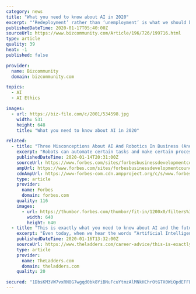 ```yaml
---
category: news
title: "What you need to know about AI in 2020"
excerpt: "‘Redeployment’ rather than ‘unemployment’ is what we should be thinking about. Debates over AI ethics will grow more fierce The spread of AI is commonly referred to as the newest industrial revolution. It has plenty of positive potential - for example, identifying images of missing children even as they age. But as AI continues to ..."
publishedDateTime: 2020-01-17T05:40:00Z
sourceUrl: https://www.bizcommunity.com/Article/196/726/199716.html
type: article
quality: 39
heat: -1
published: false

provider:
  name: Bizcommunity
  domain: bizcommunity.com

topics:
  - AI
  - AI Ethics

images:
  - url: https://biz-file.com/c/2001/534598.jpg
    width: 531
    height: 648
    title: "What you need to know about AI in 2020"

related:
  - title: "Three Misconceptions About AI And Robotics In Business (And What You Should Know)"
    excerpt: "Robots can automate certain tasks and make certain processes more efficient, but at the end of the day, they are machines with hardware that wears down eventually."
    publishedDateTime: 2020-01-14T20:31:00Z
    sourceUrl: https://www.forbes.com/sites/forbesbusinessdevelopmentcouncil/2020/01/14/three-misconceptions-about-ai-and-robotics-in-business-and-what-you-should-know/
    ampUrl: https://www.forbes.com/sites/forbesbusinessdevelopmentcouncil/2020/01/14/three-misconceptions-about-ai-and-robotics-in-business-and-what-you-should-know/amp/
    cdnAmpUrl: https://www-forbes-com.cdn.ampproject.org/c/s/www.forbes.com/sites/forbesbusinessdevelopmentcouncil/2020/01/14/three-misconceptions-about-ai-and-robotics-in-business-and-what-you-should-know/amp/
    type: article
    provider:
      name: Forbes
      domain: forbes.com
    quality: 116
    images:
      - url: https://thumbor.forbes.com/thumbor/fit-in/1200x0/filters%3Aformat%28jpg%29/https%3A%2F%2Fblogs-images.forbes.com%2Fforbesbusinessdevelopmentcouncil%2Ffiles%2F2020%2F01%2Fa-6-1.jpg
        width: 640
        height: 640
  - title: "This is exactly what you need to know about AI and the future of your job"
    excerpt: "Even today, when we hear the words “Artificial Intelligence”, our minds immediately conjure up visions of Hollywood ... It’s here in automated messages randomly calling our phones with offers. Driverless cars, drones delivering our packages, interactive advertising ………, the list is growing. So, we are not dealing with science ..."
    publishedDateTime: 2020-01-16T13:32:00Z
    sourceUrl: https://www.theladders.com/career-advice/this-is-exactly-what-you-need-to-know-about-ai-and-the-future-of-your-job
    type: article
    provider:
      name: TheLadders.com
      domain: theladders.com
    quality: 20

secured: "1DbsKM3VW7vxRN8G7wgqd0bk8YiBNuFcuYtmzAlMNkHChrOtGTX0WiOpdEFFEZzsDiRyNFLjAPTAa19ncvTaqZp7fH8Qqd8fVLjyPmn91V8UzA90m5ElhLQFu20AlgJACue7sKP1uRFWd8k+BLBhYLGUXdsbyHYpNHmWdaXQDp2V3JpiC/ZHNkv7kGe1owdH0UFkQNKwKiuFeKX5CU6GM+cZaaP37lVcCBNTfhYgjLyzTNZO3FSrVW4D6OD9CjDxa0d2eV59EjwHrglyqEeEPyKi2CTxM9jVFa/kr1f4EQ4JlTq94Q41PsUWoh90dwugNb54cdxonWraoGm+cUyEXUev1CmyikYfZb81WXC4/4Axa2uV1Wzbvtup8OudvDppFQv1aoqoeG3oaWlk4RSorq1m9JHerYc4KQwOWtXqtZ5PgfU+Qf+6wSB4dHppNwivp06AFxP9skQB012/enbjPQ==;8Oe12fXuuDa6JMgMaZqVJw=="
---
```


